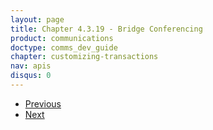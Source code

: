 ```yaml
---
layout: page
title: Chapter 4.3.19 - Bridge Conferencing
product: communications
doctype: comms_dev_guide
chapter: customizing-transactions
nav: apis
disqus: 0
---
```


<ul class="pager">
  <li class="previous"><a href="/communications/dev-guide/customizing-transactions/sample-transactions/tax-inclusive/"><i class="glyphicon glyphicon-chevron-left"></i>Previous</a></li>
  <li class="next"><a href="/communications/dev-guide/customizing-transactions/sample-transactions/bridge-conferencing/">Next<i class="glyphicon glyphicon-chevron-right"></i></a></li>
</ul>